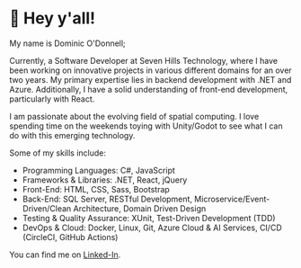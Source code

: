 # 👋 Hey y'all!
My name is Dominic O'Donnell;

Currently, a Software Developer at Seven Hills Technology, where I have been working on innovative projects in various different domains for an over two years. My primary expertise lies in backend development with .NET and Azure. Additionally, I have a solid understanding of front-end development, particularly with React.

I am passionate about the evolving field of spatial computing. I love spending time on the weekends toying with Unity/Godot to see what I can do with this emerging technology.

Some of my skills include:
- Programming Languages: C#, JavaScript
- Frameworks & Libraries: .NET, React, jQuery
- Front-End: HTML, CSS, Sass, Bootstrap
- Back-End: SQL Server, RESTful Development, Microservice/Event-Driven/Clean Architecture, Domain Driven Design
- Testing & Quality Assurance: XUnit, Test-Driven Development (TDD)
- DevOps & Cloud: Docker, Linux, Git, Azure Cloud & AI Services, CI/CD (CircleCI, GitHub Actions)

You can find me on [Linked-In][3].
<!-- icons with padding -->

[1.1]: http://i.imgur.com/tXSoThF.png (twitter icon with padding)
[2.1]: http://i.imgur.com/0o48UoR.png (github icon with padding)

<!-- icons without padding -->

[1.2]: http://i.imgur.com/wWzX9uB.png (twitter icon without padding)
[2.2]: http://i.imgur.com/9I6NRUm.png (github icon without padding)
[3.2]: https://raw.githubusercontent.com/MartinHeinz/MartinHeinz/master/linkedin-3-16.png (LinkedIn icon without padding)


<!-- links to your social media accounts -->

[2]: https://github.com/Dominicod
[3]: https://www.linkedin.com/in/dominic-odonnell/


<!-- Resources -->
<!-- Icons: https://simpleicons.org/ -->
<!-- GitHub Stats: https://github.com/anuraghazra/github-readme-stats -->
<!-- Emojis: https://emojipedia.org/emoji/ -->
<!-- HTML Emojis: https://www.fileformat.info/index.htm -->
<!-- Shields: https://shields.io/ -->
<!-- Awesome GitHub Profile README: https://github.com/abhisheknaiidu/awesome-github-profile-readme -->
